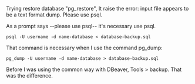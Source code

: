 Trying restore database "pg_restore", It raise the error: input file
appears to be a text format dump. Please use psql. 

As a prompt says --please use psql-- it's necessary use psql.

    psql -U username -d name-database < database-backup.sql

That command is necessary when I use the command pg_dump: 

    pg_dump -U username -d name-database > database-backup.sql

Before I was using the common way with DBeaver, Tools > backup. That was the difference.